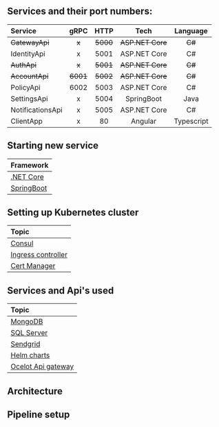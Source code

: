## Services and their port numbers:

| Service          |   gRPC   |   HTTP   |       Tech       | Language |
| :--------------- | :------: | :------: | :--------------: | :------: |
| ~~GatewayApi~~       |    ~~x~~     |   ~~5000~~   |   ~~ASP.NET Core~~   |    ~~C#~~    |
| IdentityApi      |    x     |   5001   |   ASP.NET Core   |    C#    |
| ~~AuthApi~~      |  ~~x~~   | ~~5001~~ | ~~ASP.NET Core~~ |  ~~C#~~  |
| ~~AccountApi~~   | ~~6001~~ | ~~5002~~ | ~~ASP.NET Core~~ |  ~~C#~~  |
| PolicyApi        |   6002   |   5003   |   ASP.NET Core   |    C#    |
| SettingsApi      |    x     |   5004   |    SpringBoot    |   Java   |
| NotificationsApi |    x     |   5005   |   ASP.NET Core   |    C#    |
| ClientApp | x | 80 | Angular | Typescript |

## Starting new service

| Framework                                                                    |
| :---------------------------------------------------------------------------- |
| [.NET Core](https://github.com/itsbibeksaini/docs/blob/main/DotNet/README.md)     |
| [SpringBoot](https://github.com/itsbibeksaini/docs/blob/main/SpringBoot/README.md) |

## Setting up Kubernetes cluster

| Topic                  |
| :--------------------- |
| [Consul]()             |
| [Ingress controller]() |
| [Cert Manager]()       |

## Services and Api's used

| Topic                  |
| :--------------------- |
| [MongoDB]()            |
| [SQL Server]()         |
| [Sendgrid]()           |
| [Helm charts]()        |
| [Ocelot Api gateway]() |

## Architecture

## Pipeline setup
